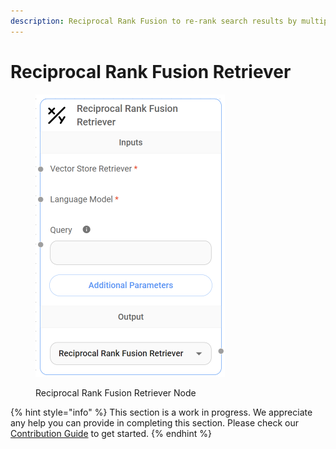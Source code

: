 ```yaml
---
description: Reciprocal Rank Fusion to re-rank search results by multiple query generation.
---
```


# Reciprocal Rank Fusion Retriever

<figure><img src="../../../.gitbook/assets/image (146).png" alt="" width="303"><figcaption><p>Reciprocal Rank Fusion Retriever Node</p></figcaption></figure>

{% hint style="info" %}
This section is a work in progress. We appreciate any help you can provide in completing this section. Please check our [Contribution Guide](../../../CONTRIBUTING.md) to get started.
{% endhint %}

